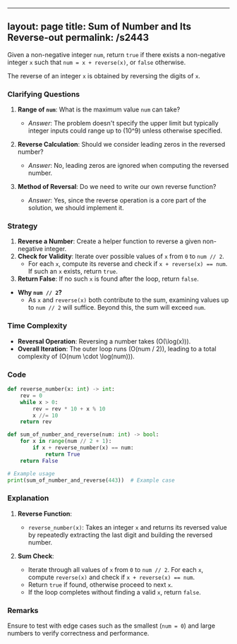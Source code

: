 
---
layout: page
title:  Sum of Number and Its Reverse-out
permalink: /s2443
---

Given a non-negative integer `num`, return `true` if there exists a non-negative integer `x` such that `num = x + reverse(x)`, or `false` otherwise.

The reverse of an integer `x` is obtained by reversing the digits of `x`.

### Clarifying Questions

1. **Range of `num`**: What is the maximum value `num` can take?
    - *Answer*: The problem doesn't specify the upper limit but typically integer inputs could range up to \(10^9\) unless otherwise specified.

2. **Reverse Calculation**: Should we consider leading zeros in the reversed number?
    - *Answer*: No, leading zeros are ignored when computing the reversed number.
    
3. **Method of Reversal**: Do we need to write our own reverse function?
    - *Answer*: Yes, since the reverse operation is a core part of the solution, we should implement it.

### Strategy

1. **Reverse a Number**: Create a helper function to reverse a given non-negative integer.
2. **Check for Validity**: Iterate over possible values of `x` from `0` to `num // 2`.
    - For each `x`, compute its reverse and check if `x + reverse(x) == num`. If such an `x` exists, return `true`.
3. **Return False**: If no such `x` is found after the loop, return `false`.

- **Why `num // 2`?**
    - As `x` and `reverse(x)` both contribute to the sum, examining values up to `num // 2` will suffice. Beyond this, the sum will exceed `num`.

### Time Complexity

- **Reversal Operation**: Reversing a number takes \(O(\log(x))\).
- **Overall Iteration**: The outer loop runs \(O(num / 2)\), leading to a total complexity of \(O(num \cdot \log(num))\).

### Code

```python
def reverse_number(x: int) -> int:
    rev = 0
    while x > 0:
        rev = rev * 10 + x % 10
        x //= 10
    return rev

def sum_of_number_and_reverse(num: int) -> bool:
    for x in range(num // 2 + 1):
        if x + reverse_number(x) == num:
            return True
    return False

# Example usage
print(sum_of_number_and_reverse(443))  # Example case
```

### Explanation

1. **Reverse Function**:
    - `reverse_number(x)`: Takes an integer `x` and returns its reversed value by repeatedly extracting the last digit and building the reversed number.

2. **Sum Check**:
    - Iterate through all values of `x` from `0` to `num // 2`. For each `x`, compute `reverse(x)` and check if `x + reverse(x) == num`.
    - Return `true` if found, otherwise proceed to next `x`.
    - If the loop completes without finding a valid `x`, return `false`.

### Remarks

Ensure to test with edge cases such as the smallest (`num = 0`) and large numbers to verify correctness and performance.